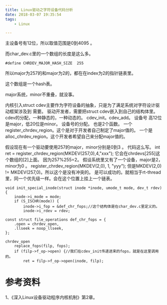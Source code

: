 ```yaml
---
title: Linux驱动之字符设备代码分析
date: 2018-03-07 19:35:54
tags:
	- Linux

---
```




主设备号有12位，所以取值范围是0到4095 。

而char_dev.c里的一个数组的长度是这么多。

```
#define CHRDEV_MAJOR_HASH_SIZE	255
```

所以major为257的和major为2的，都在在index为2的指针链表里。

这个数组是一个hash表。

major系统，minor不重叠，就没事。



内核引入struct cdev主要作为字符设备的抽象，只是为了满足系统对字符设计驱动框架涉及到 需要。
驱动开发者，需要把struct cdev嵌入到自己的结构体里。
cdev的分配，一种静态的，一种动态的。
cdev_init。cdev_add。
设备号
高12位是major，低20位是minor。
设备号的分配。
也是2个函数。
一个register_chrdev_region。这个是对于开发者自己制定了major值的。
一个是alloc_chrdev_region。这个开发者希望自己来分配major值的。

假设现在有一个驱动要使用257的major，minor分别是0到3 。
代码这么写。
int ret = register_chrdev_region(MKDEV(257,0),4,"xxx");
它会在chrdevs[255]这个数组的[2]上面。
因为257%255=2。
假设系统里又有了一个设备，major是2，minor为0 。
register_chrdev_region(MKDEV(2,0), 1, "yyy");
但是MKDEV(2,0) != MKDEV(257,0)。所以这个是没有冲突的。
是可以成功的。就相当于rt-thread里，同一个优先级一样。会在这个位置上挂上一个链表。



```
void init_special_inode(struct inode *inode, umode_t mode, dev_t rdev)
{
	inode->i_mode = mode;
	if (S_ISCHR(mode)) {
		inode->i_fop = &def_chr_fops;//这个结构体是在char_dev.c里定义的。
		inode->i_rdev = rdev;
```

```
const struct file_operations def_chr_fops = {
	.open = chrdev_open,
	.llseek = noop_llseek,
};
```

```
chrdev_open
	replace_fops(filp, fops);
	if (filp->f_op->open) {//我们在cdev_init传递进来的fops，就是在这里调用的。
		ret = filp->f_op->open(inode, filp);
```



# 参考资料

1、《深入Linux设备驱动程序内核机制》第2章。



